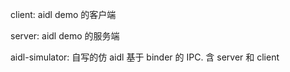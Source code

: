 client: aidl demo 的客户端

server: aidl demo 的服务端

aidl-simulator: 自写的仿 aidl 基于 binder 的 IPC. 含 server 和 client
